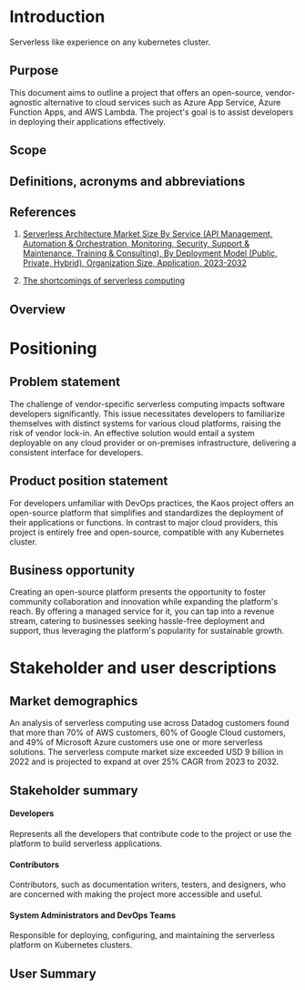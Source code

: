 # Introduction

Serverless like experience on any kubernetes cluster.

## Purpose

This document aims to outline a project that offers an open-source, vendor-agnostic alternative to cloud services such as Azure App Service, Azure Function Apps, and AWS Lambda. The project's goal is to assist developers in deploying their applications effectively.

## Scope

## Definitions, acronyms and abbreviations

## References

1. [Serverless Architecture Market Size By Service (API Management, Automation & Orchestration, Monitoring, Security, Support & Maintenance, Training & Consulting), By Deployment Model (Public, Private, Hybrid), Organization Size, Application, 2023-2032](https://www.gminsights.com/industry-analysis/serverless-architecture-market)

2. [The shortcomings of serverless computing](https://www.infoworld.com/article/3705610/the-shortcomings-of-serverless-computing.html)


## Overview

# Positioning

## Problem statement

The challenge of vendor-specific serverless computing impacts software developers significantly. This issue necessitates developers to familiarize themselves with distinct systems for various cloud platforms, raising the risk of vendor lock-in. An effective solution would entail a system deployable on any cloud provider or on-premises infrastructure, delivering a consistent interface for developers.

## Product position statement

For developers unfamiliar with DevOps practices, the Kaos project offers an open-source platform that simplifies and standardizes the deployment of their applications or functions. In contrast to major cloud providers, this project is entirely free and open-source, compatible with any Kubernetes cluster.

## Business opportunity

Creating an open-source platform presents the opportunity to foster community collaboration and innovation while expanding the platform's reach. By offering a managed service for it, you can tap into a revenue stream, catering to businesses seeking hassle-free deployment and support, thus leveraging the platform's popularity for sustainable growth.

# Stakeholder and user descriptions

## Market demographics

An analysis of serverless computing use across Datadog customers found that more than 70% of AWS customers, 60% of Google Cloud customers, and 49% of Microsoft Azure customers use one or more serverless solutions.
The serverless compute market size exceeded USD 9 billion in 2022 and is projected to expand at over 25% CAGR from 2023 to 2032.

## Stakeholder summary

#### Developers
Represents all the developers that contribute code to the project or use the platform to build serverless applications.

#### Contributors
Contributors, such as documentation writers, testers, and designers, who are concerned with making the project more accessible and useful.

#### System Administrators and DevOps Teams
Responsible for deploying, configuring, and maintaining the serverless platform on Kubernetes clusters.

## User Summary

#### 


